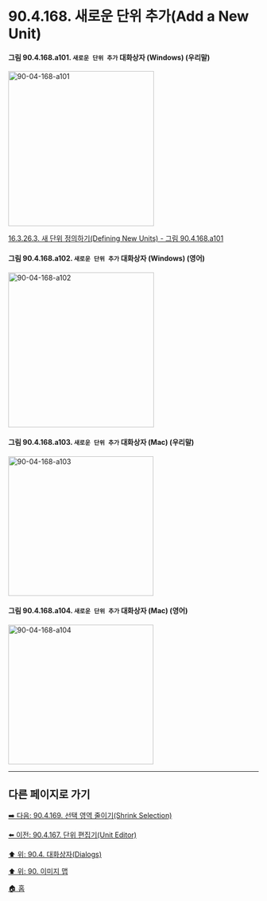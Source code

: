 # 90.4.168. 새로운 단위 추가(Add a New Unit)

<a id="90-04-168-a101"></a>

#### 그림 90.4.168.a101. `새로운 단위 추가` 대화상자 (Windows) (우리말)
<img width="293" height="311" alt="90-04-168-a101" src="https://github.com/user-attachments/assets/95588710-bbd0-4ae3-b998-3fef1d0481b6" />

[16.3.26.3. 새 단위 정의하기(Defining New Units) - 그림 90.4.168.a101](./16-03-26-03-defining_new_units.md#90-04-168-a101)

<a id="90-04-168-a102"></a>

#### 그림 90.4.168.a102. `새로운 단위 추가` 대화상자 (Windows) (영어)
<img width="293" height="311" alt="90-04-168-a102" src="https://github.com/user-attachments/assets/e674fd5e-9e73-4f16-a149-1c2ef6785b1c" />

<a id="90-04-168-a103"></a>

#### 그림 90.4.168.a103. `새로운 단위 추가` 대화상자 (Mac) (우리말)
<img width="292" height="280" alt="90-04-168-a103" src="https://github.com/user-attachments/assets/f326316b-02ab-4785-88a7-bb8547d6b39e" />

<a id="90-04-168-a104"></a>

#### 그림 90.4.168.a104. `새로운 단위 추가` 대화상자 (Mac) (영어)
<img width="292" height="280" alt="90-04-168-a104" src="https://github.com/user-attachments/assets/9fe9ee71-1748-468a-87f3-b67f5407ea1a" />

***

## 다른 페이지로 가기

[➡️ 다음: 90.4.169. 선택 영역 줄이기(Shrink Selection)](./90-04-0169-shrink_selection.md)

[⬅️ 이전: 90.4.167. 단위 편집기(Unit Editor)](./90-04-0167-unit_editor.md)

[⬆️ 위: 90.4. 대화상자(Dialogs)](./90-04-0000-dialogs.md)

[⬆️ 위: 90. 이미지 맵](./90-00-image-map.md)

[🏠 홈](./00-home.md)